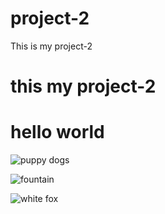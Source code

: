 # project-2
This is my project-2
# this my project-2 
# hello world 
![puppy dogs](https://www.bing.com/th?id=OIP.udhtqEGoscMLdzC0BCejugHaF3&w=176&h=185&c=8&rs=1&qlt=90&o=6&dpr=1.3&pid=3.1&rm=2) 

![fountain](https://th.bing.com/th/id/R.c1cde92cdeaae90921a8ca70a45483fa?rik=TZcoos9JoLeDfQ&riu=http%3a%2f%2fwallpapercave.com%2fwp%2f5bDgwLV.jpg&ehk=3s7Hz%2fm%2f2D5TT%2bxqf577JEA7XPCQ0GPXju7ZVOFwQFQ%3d&risl=&pid=ImgRaw&r=0)

![white fox](https://www.webivm.com/wp-content/uploads/Free-Pictures.jpg)